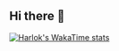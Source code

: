 ## Hi there 👋

<!--
**kingchou007/kingchou007** is a ✨ _special_ ✨ repository because its `README.md` (this file) appears on your GitHub profile.

Here are some ideas to get you started:

- 🔭 I’m currently working on ...
- 🌱 I’m currently learning ...
- 👯 I’m looking to collaborate on ...
- 🤔 I’m looking for help with ...
- 💬 Ask me about ...
- 📫 How to reach me: ...
- 😄 Pronouns: ...
- ⚡ Fun fact: ...
-->

<!-- [![Top Langs](https://github-readme-stats.vercel.app/api/top-langs/?username=kingchou007)](https://github.com/kingchou007) -->
[![Harlok's WakaTime stats](https://github-readme-stats.vercel.app/api/wakatime?username=kingchou007)](https://github.com/anuraghazra/github-readme-stats)
